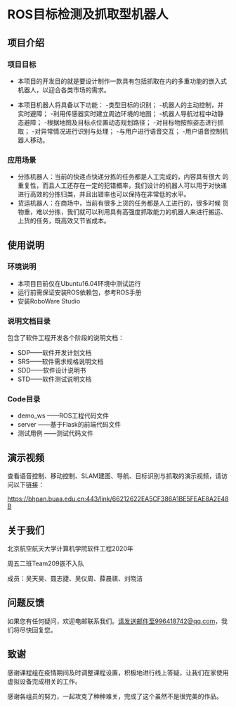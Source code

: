 # ROS目标检测及抓取型机器人

## 项目介绍

### 项目目标

- 本项目的开发目的就是要设计制作一款具有包括抓取在内的多重功能的嵌入式机器人，以迎合各类市场的需求。

- 本项目机器人将具备以下功能：
  -类型目标的识别；
  -机器人的主动控制，并实时避障；
  -利用传感器实时建立周边环境的地图；
  -机器人导航过程中动静态避障；
  -根据地图及目标点位置动态规划路径；
  -对目标物按照姿态进行抓取；
  -对异常情况进行识别与处理；
  -与用户进行语音交互；
  -用户语音控制机器人移动。

### 应用场景

- 分拣机器人：当前的快递点快递分拣的任务都是人工完成的，内容具有很大
  的重复性，而且人工还存在一定的犯错概率，我们设计的机器人可以用于对快递
  进行高效的分拣归类，并且出错率也可以保持在非常低的水平。
- 货运机器人：在商场中，当前有很多上货的任务都是人工进行的，很多时候
  货物重，难以分拣，我们就可以利用具有高强度抓取能力的机器人来进行搬运、
  上货的任务，既高效又节省成本。

## 使用说明

### 环境说明

- 本项目目前仅在Ubuntu16.04环境中测试运行
- 运行前需保证安装ROS依赖包，参考ROS手册
- 安装RoboWare Studio

### 说明文档目录

包含了软件工程开发各个阶段的说明文档：

- SDP——软件开发计划文档
- SRS——软件需求规格说明文档
- SDD——软件设计说明书
- STD——软件测试说明文档

### Code目录

- demo_ws	——ROS工程代码文件
- server          ——基于Flask的前端代码文件
- 测试用例      ——测试代码文件

## 演示视频

查看语音控制、移动控制、SLAM建图、导航、目标识别与抓取的演示视频，请访问以下链接：

 https://bhpan.buaa.edu.cn:443/link/66212622EA5CF386A1BE5FEAE8A2E48B

## 关于我们

北京航空航天大学计算机学院软件工程2020年

周五二班Team209嵌不入队

成员：吴天昊、聂志捷、吴仪周、薛晨祺、刘晓洁

## 问题反馈

如果您有任何疑问，欢迎电邮联系我们。请发送邮件至996418742@qq.com，我们将尽快回复您。

## 致谢

感谢课程组在疫情期间及时调整课程设置，积极地进行线上答疑，让我们在家使用虚拟设备完成相关的工作。

感谢各组员的努力，一起攻克了种种难关，完成了这个虽然不是很完美的作品。
